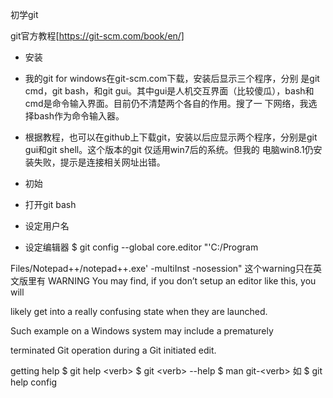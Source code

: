 初学git

git官方教程[https://git-scm.com/book/en/]

+ 安装

 + 我的git for windows在git-scm.com下载，安装后显示三个程序，分别
是git cmd，git bash，和git gui。其中gui是人机交互界面（比较傻瓜），bash和cmd是命令输入界面。目前仍不清楚两个各自的作用。搜了一
下网络，我选择bash作为命令输入器。

 + 根据教程，也可以在github上下载git，安装以后应显示两个程序，分别是git gui和git shell。这个版本的git 仅适用win7后的系统。但我的
电脑win8.1仍安装失败，提示是连接相关网址出错。

+ 初始

 + 打开git bash

 + 设定用户名

 + 设定编辑器
$ git config --global core.editor "'C:/Program 

Files/Notepad++/notepad++.exe' -multiInst -nosession"
这个warning只在英文版里有
WARNING
You may find, if you don’t setup an editor like this, you will 

likely get into a really confusing state when they are launched. 

Such example on a Windows system may include a prematurely 

terminated Git operation during a Git initiated edit.

getting help
$ git help &lt;verb&gt;
$ git &lt;verb&gt; --help
$ man git-&lt;verb&gt;
如
$ git help config